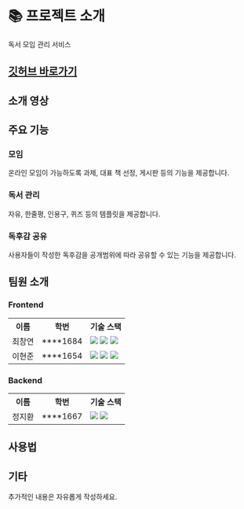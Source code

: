 # 📚 프로젝트 소개

독서 모임 관리 서비스

## [깃허브 바로가기](https://github.com/kookmin-sw/capstone-2024-39)

## 소개 영상

## 주요 기능

### 모임
온라인 모임이 가능하도록 과제, 대표 책 선정, 게시판 등의 기능을 제공합니다.
<br>

### 독서 관리
자유, 한줄평, 인용구, 퀴즈 등의 템플릿을 제공합니다.
<br>

### 독후감 공유
사용자들이 작성한 독후감을 공개범위에 따라 공유할 수 있는 기능을 제공합니다.
<br>

## 팀원 소개
### Frontend
<table>
    <tr>
        <th>이름</th>
        <th>학번</th>
        <th>기술 스택</th>
    </tr>
    <tr>
        <td valign = "middle">최창연</td>
        <td>****1684</td>
        <td><img src="https://img.shields.io/badge/Flutter-%2302569B.svg?style=for-the-badge&logo=Flutter&logoColor=white"> <img src="https://img.shields.io/badge/Android-3DDC84?style=for-the-badge&logo=android&logoColor=white"> <img src="https://img.shields.io/badge/iOS-000000?style=for-the-badge&logo=ios&logoColor=white"></td>
    </tr>
    <tr>
        <td valign = "middle">이현준</td>
        <td>****1654</td>
        <td><img src="https://img.shields.io/badge/Flutter-%2302569B.svg?style=for-the-badge&logo=Flutter&logoColor=white"> <img src="https://img.shields.io/badge/Android-3DDC84?style=for-the-badge&logo=android&logoColor=white"> <img src="https://img.shields.io/badge/iOS-000000?style=for-the-badge&logo=ios&logoColor=white"></td>
    </tr>
</table>

### Backend
<table>
    <tr>
        <th>이름</th>
        <th>학번</th>
        <th>기술 스택</th>
    </tr>
    <tr>
        <td valign = middle>정지환</td>
        <td>****1667</td>
        <td><img src="https://img.shields.io/badge/spring-%236DB33F.svg?style=for-the-badge&logo=spring&logoColor=white"> 
            <img src="https://img.shields.io/badge/mysql-4479A1.svg?style=for-the-badge&logo=mysql&logoColor=white"></td>
    </tr>
</table>


## 사용법

## 기타
추가적인 내용은 자유롭게 작성하세요.